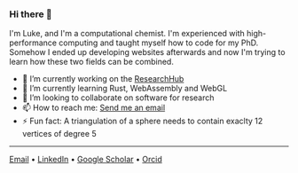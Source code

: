 ### Hi there 👋

I'm Luke, and I'm a computational chemist. I'm experienced with high-performance computing and taught myself how to code for my PhD. Somehow I ended up developing websites afterwards and now I'm trying to learn how these two fields can be combined.

- 🔭 I’m currently working on the [ResearchHub](https://github.com/UoA-eResearch/hub-stack)
- 🌱 I’m currently learning Rust, WebAssembly and WebGL
- 👯 I’m looking to collaborate on software for research
- 📫 How to reach me: [Send me an email](mailto:TrombachL@gmail.com?subject=[GitHub])
- ⚡ Fun fact: A triangulation of a sphere needs to contain exaclty 12 vertices of degree 5

---
[Email](mailto:TrombachL@gmail.com?subject=[GitHub]) &#8226; [LinkedIn](https://www.linkedin.com/in/lukas-trombach/) &#8226; [Google Scholar](https://scholar.google.co.nz/citations?user=XixhlQ4AAAAJ&hl=en) &#8226; [Orcid](https://orcid.org/0000-0001-5316-9967)
<!--
**Trombach/Trombach** is a ✨ _special_ ✨ repository because its `README.md` (this file) appears on your GitHub profile.

Here are some ideas to get you started:

- 🔭 I’m currently working on ...
- 🌱 I’m currently learning ...
- 👯 I’m looking to collaborate on ...
- 🤔 I’m looking for help with ...
- 💬 Ask me about ...
- 📫 How to reach me: ...
- 😄 Pronouns: ...
- ⚡ Fun fact: ...
-->
